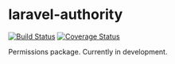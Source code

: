 # laravel-authority

[![Build Status](https://travis-ci.org/matthewbdaly/laravel-authority.svg?branch=master)](https://travis-ci.org/matthewbdaly/laravel-authority)
[![Coverage Status](https://coveralls.io/repos/github/matthewbdaly/laravel-authority/badge.svg?branch=master)](https://coveralls.io/github/matthewbdaly/laravel-authority?branch=master)

Permissions package. Currently in development.
